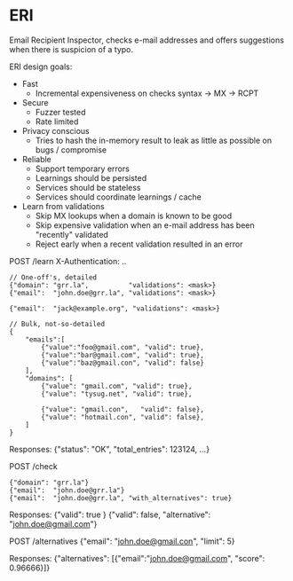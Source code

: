 # ERI
Email Recipient Inspector, checks e-mail addresses and offers suggestions when there is suspicion of a typo.

ERI design goals:
- Fast
    - Incremental expensiveness on checks syntax -> MX -> RCPT
- Secure
    - Fuzzer tested
    - Rate limited
- Privacy conscious
    - Tries to hash the in-memory result to leak as little as possible on bugs / compromise
- Reliable
    - Support temporary errors
    - Learnings should be persisted
    - Services should be stateless
    - Services should coordinate learnings / cache
- Learn from validations
    - Skip MX lookups when a domain is known to be good
    - Skip expensive validation when an e-mail address has been "recently" validated
    - Reject early when a recent validation resulted in an error
     


POST /learn
X-Authentication: ..

    // One-off's, detailed
    {"domain": "grr.la",          "validations": <mask>}
    {"email":  "john.doe@grr.la", "validations": <mask>}

    {"email":  "jack@example.org", "validations": <mask>}
    
    // Bulk, not-so-detailed
    {
        "emails":[
            {"value":"foo@gmail.com", "valid": true},
            {"value":"bar@gmail.com", "valid": true},
            {"value":"baz@gmail.con", "valid": false}
        ],
        "domains": [
            {"value": "gmail.com", "valid": true},
            {"value": "tysug.net", "valid": true},
            
            {"value": "gmail.con",   "valid": false},
            {"value": "hotmail.con", "valid": false},
        ]
    }

Responses:
    {"status": "OK", "total_entries": 123124, ...}


POST /check

    {"domain": "grr.la"}
    {"email":  "john.doe@grr.la"}
    {"email":  "john.doe@grr.la", "with_alternatives": true}

Responses:
    {"valid": true }
    {"valid": false, "alternative": "john.doe@gmail.com"}


POST /alternatives
    {"email": "john.doe@gmail.con", "limit": 5}

Responses:
    {"alternatives": [{"email":"john.doe@gmail.com", "score": 0.96666}]}